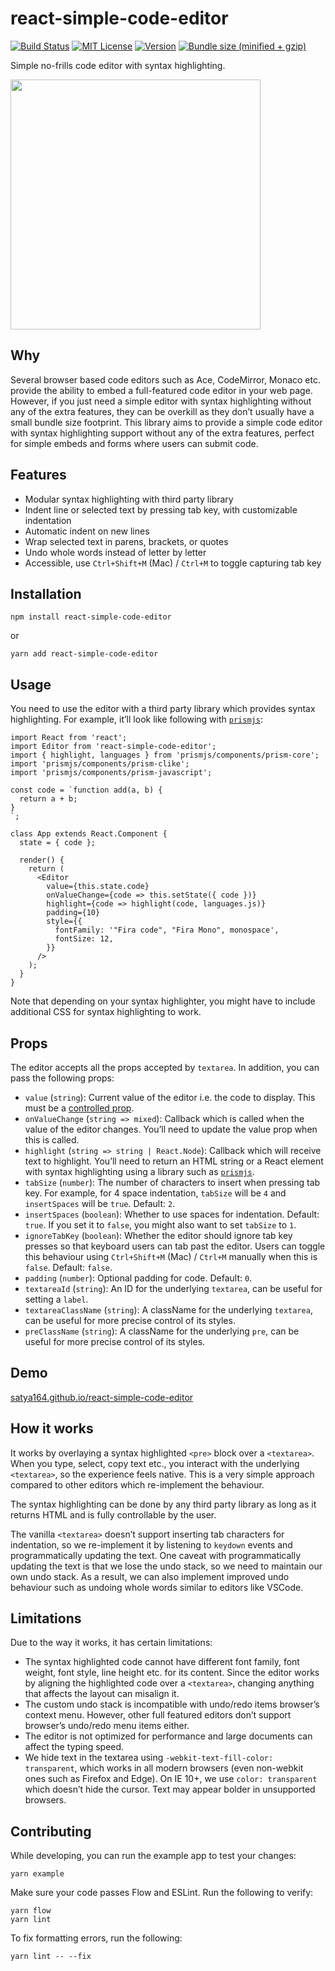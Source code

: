 react-simple-code-editor
========================

[![Build Status](https://img.shields.io/circleci/project/github/satya164/react-simple-code-editor/master.svg?style=flat-square)](https://circleci.com/gh/satya164/react-simple-code-editor) [![MIT License](https://img.shields.io/npm/l/react-simple-code-editor.svg?style=flat-square)](https://opensource.org/licenses/MIT) [![Version](https://img.shields.io/npm/v/react-simple-code-editor.svg?style=flat-square)](https://www.npmjs.com/package/react-simple-code-editor) [![Bundle size (minified + gzip)](https://img.shields.io/bundlephobia/minzip/react-simple-code-editor.svg?style=flat-square)](https://bundlephobia.com/result?p=react-simple-code-editor)

Simple no-frills code editor with syntax highlighting.

[<img src="https://raw.githubusercontent.com/satya164/react-simple-code-editor/master/demo/demo.gif" width="400" />](https://raw.githubusercontent.com/satya164/react-simple-code-editor/master/demo/demo.gif)

Why
---

Several browser based code editors such as Ace, CodeMirror, Monaco etc. provide the ability to embed a full-featured code editor in your web page. However, if you just need a simple editor with syntax highlighting without any of the extra features, they can be overkill as they don’t usually have a small bundle size footprint. This library aims to provide a simple code editor with syntax highlighting support without any of the extra features, perfect for simple embeds and forms where users can submit code.

Features
--------

-   Modular syntax highlighting with third party library
-   Indent line or selected text by pressing tab key, with customizable indentation
-   Automatic indent on new lines
-   Wrap selected text in parens, brackets, or quotes
-   Undo whole words instead of letter by letter
-   Accessible, use `Ctrl+Shift+M` (Mac) / `Ctrl+M` to toggle capturing tab key

Installation
------------

    npm install react-simple-code-editor

or

    yarn add react-simple-code-editor

Usage
-----

You need to use the editor with a third party library which provides syntax highlighting. For example, it’ll look like following with [`prismjs`](https://prismjs.com):

    import React from 'react';
    import Editor from 'react-simple-code-editor';
    import { highlight, languages } from 'prismjs/components/prism-core';
    import 'prismjs/components/prism-clike';
    import 'prismjs/components/prism-javascript';

    const code = `function add(a, b) {
      return a + b;
    }
    `;

    class App extends React.Component {
      state = { code };

      render() {
        return (
          <Editor
            value={this.state.code}
            onValueChange={code => this.setState({ code })}
            highlight={code => highlight(code, languages.js)}
            padding={10}
            style={{
              fontFamily: '"Fira code", "Fira Mono", monospace',
              fontSize: 12,
            }}
          />
        );
      }
    }

Note that depending on your syntax highlighter, you might have to include additional CSS for syntax highlighting to work.

Props
-----

The editor accepts all the props accepted by `textarea`. In addition, you can pass the following props:

-   `value` (`string`): Current value of the editor i.e. the code to display. This must be a [controlled prop](https://reactjs.org/docs/forms.html#controlled-components).
-   `onValueChange` (`string => mixed`): Callback which is called when the value of the editor changes. You’ll need to update the value prop when this is called.
-   `highlight` (`string => string | React.Node`): Callback which will receive text to highlight. You’ll need to return an HTML string or a React element with syntax highlighting using a library such as [`prismjs`](https://prismjs.com).
-   `tabSize` (`number`): The number of characters to insert when pressing tab key. For example, for 4 space indentation, `tabSize` will be `4` and `insertSpaces` will be `true`. Default: `2`.
-   `insertSpaces` (`boolean`): Whether to use spaces for indentation. Default: `true`. If you set it to `false`, you might also want to set `tabSize` to `1`.
-   `ignoreTabKey` (`boolean`): Whether the editor should ignore tab key presses so that keyboard users can tab past the editor. Users can toggle this behaviour using `Ctrl+Shift+M` (Mac) / `Ctrl+M` manually when this is `false`. Default: `false`.
-   `padding` (`number`): Optional padding for code. Default: `0`.
-   `textareaId` (`string`): An ID for the underlying `textarea`, can be useful for setting a `label`.
-   `textareaClassName` (`string`): A className for the underlying `textarea`, can be useful for more precise control of its styles.
-   `preClassName` (`string`): A className for the underlying `pre`, can be useful for more precise control of its styles.

Demo
----

[satya164.github.io/react-simple-code-editor](https://satya164.github.io/react-simple-code-editor)

How it works
------------

It works by overlaying a syntax highlighted `<pre>` block over a `<textarea>`. When you type, select, copy text etc., you interact with the underlying `<textarea>`, so the experience feels native. This is a very simple approach compared to other editors which re-implement the behaviour.

The syntax highlighting can be done by any third party library as long as it returns HTML and is fully controllable by the user.

The vanilla `<textarea>` doesn’t support inserting tab characters for indentation, so we re-implement it by listening to `keydown` events and programmatically updating the text. One caveat with programmatically updating the text is that we lose the undo stack, so we need to maintain our own undo stack. As a result, we can also implement improved undo behaviour such as undoing whole words similar to editors like VSCode.

Limitations
-----------

Due to the way it works, it has certain limitations:

-   The syntax highlighted code cannot have different font family, font weight, font style, line height etc. for its content. Since the editor works by aligning the highlighted code over a `<textarea>`, changing anything that affects the layout can misalign it.
-   The custom undo stack is incompatible with undo/redo items browser’s context menu. However, other full featured editors don’t support browser’s undo/redo menu items either.
-   The editor is not optimized for performance and large documents can affect the typing speed.
-   We hide text in the textarea using `-webkit-text-fill-color: transparent`, which works in all modern browsers (even non-webkit ones such as Firefox and Edge). On IE 10+, we use `color: transparent` which doesn’t hide the cursor. Text may appear bolder in unsupported browsers.

Contributing
------------

While developing, you can run the example app to test your changes:

    yarn example

Make sure your code passes Flow and ESLint. Run the following to verify:

    yarn flow
    yarn lint

To fix formatting errors, run the following:

    yarn lint -- --fix
